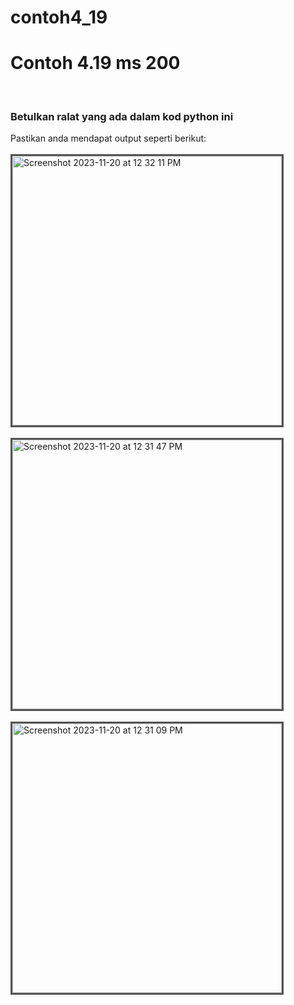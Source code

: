 <style>
img {
  border: 3px solid #555;
}
</style>
# contoh4_19
<h1>Contoh 4.19 ms 200</h1>
<br><h3>Betulkan ralat yang ada dalam kod python ini</h3>
Pastikan anda mendapat output seperti berikut:
<br><br><img width="431" alt="Screenshot 2023-11-20 at 12 32 11 PM" src="https://github.com/kwongliik/contoh4_19/assets/46083661/ddb0a439-6263-4608-a5ff-869d25b8bf86">
<br><br><img width="431" alt="Screenshot 2023-11-20 at 12 31 47 PM" src="https://github.com/kwongliik/contoh4_19/assets/46083661/038e01b4-8cc8-45b1-84f6-dd88fa156dcb">
<br><br><img width="431" alt="Screenshot 2023-11-20 at 12 31 09 PM" src="https://github.com/kwongliik/contoh4_19/assets/46083661/e916ed14-6d61-42ad-b014-41b37b65a74b">

